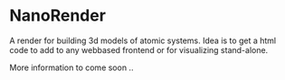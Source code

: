 # NanoRender
A render for building 3d models of atomic systems. Idea is to get a html code to add to any webbased frontend or for visualizing stand-alone.

More information to come soon ..
